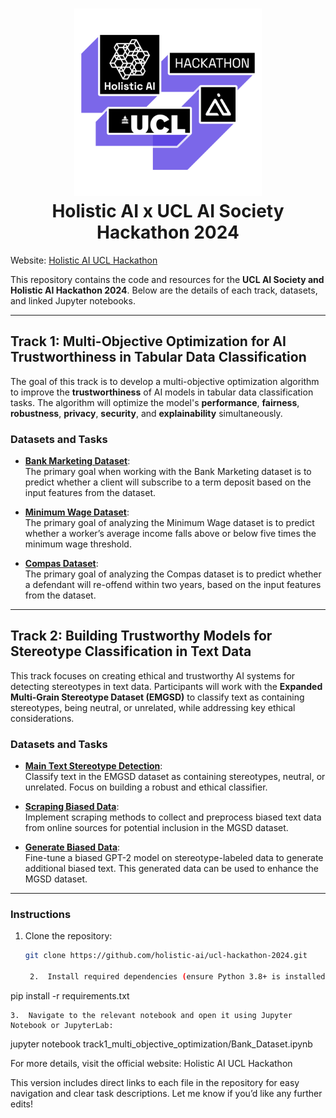 <h1 align="center">
<img src="logo.png" width="300">
<br>
Holistic AI x UCL AI Society Hackathon 2024
</h1>

Website: [Holistic AI UCL Hackathon](https://hackathon.holisticai.com/)

This repository contains the code and resources for the **UCL AI Society and Holistic AI Hackathon 2024**. Below are the details of each track, datasets, and linked Jupyter notebooks.

---

## Track 1: Multi-Objective Optimization for AI Trustworthiness in Tabular Data Classification

The goal of this track is to develop a multi-objective optimization algorithm to improve the **trustworthiness** of AI models in tabular data classification tasks. The algorithm will optimize the model's **performance**, **fairness**, **robustness**, **privacy**, **security**, and **explainability** simultaneously.

### Datasets and Tasks

- [**Bank Marketing Dataset**](track1_multi_objective_optimization/Bank_Dataset.ipynb):  
  The primary goal when working with the Bank Marketing dataset is to predict whether a client will subscribe to a term deposit based on the input features from the dataset.

- [**Minimum Wage Dataset**](track1_multi_objective_optimization/Minimum_Wage_Dataset.ipynb):  
  The primary goal of analyzing the Minimum Wage dataset is to predict whether a worker’s average income falls above or below five times the minimum wage threshold.

- [**Compas Dataset**](track1_multi_objective_optimization/Compas_Dataset.ipynb):  
  The primary goal of analyzing the Compas dataset is to predict whether a defendant will re-offend within two years, based on the input features from the dataset.

---

## Track 2: Building Trustworthy Models for Stereotype Classification in Text Data

This track focuses on creating ethical and trustworthy AI systems for detecting stereotypes in text data. Participants will work with the **Expanded Multi-Grain Stereotype Dataset (EMGSD)** to classify text as containing stereotypes, being neutral, or unrelated, while addressing key ethical considerations.

### Datasets and Tasks

- [**Main Text Stereotype Detection**](track2_text_stereotype_classification/Main_Text_Stereotype_Detection.ipynb):  
  Classify text in the EMGSD dataset as containing stereotypes, neutral, or unrelated. Focus on building a robust and ethical classifier.

- [**Scraping Biased Data**](track2_text_stereotype_classification/Extra_Scraping_Biased_Data.ipynb):  
  Implement scraping methods to collect and preprocess biased text data from online sources for potential inclusion in the MGSD dataset.

- [**Generate Biased Data**](track2_text_stereotype_classification/Extra_Generate_Biased_Data.ipynb):  
  Fine-tune a biased GPT-2 model on stereotype-labeled data to generate additional biased text. This generated data can be used to enhance the MGSD dataset.


---

### Instructions

1. Clone the repository:
   ```bash
   git clone https://github.com/holistic-ai/ucl-hackathon-2024.git

	2.	Install required dependencies (ensure Python 3.8+ is installed):

pip install -r requirements.txt


	3.	Navigate to the relevant notebook and open it using Jupyter Notebook or JupyterLab:

jupyter notebook track1_multi_objective_optimization/Bank_Dataset.ipynb

For more details, visit the official website: Holistic AI UCL Hackathon

This version includes direct links to each file in the repository for easy navigation and clear task descriptions. Let me know if you’d like any further edits!